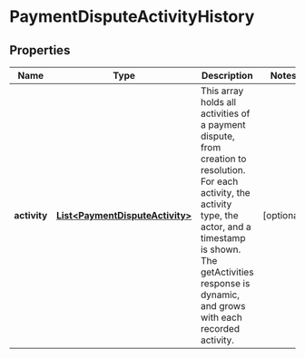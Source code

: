 # PaymentDisputeActivityHistory

## Properties
Name | Type | Description | Notes
------------ | ------------- | ------------- | -------------
**activity** | [**List&lt;PaymentDisputeActivity&gt;**](PaymentDisputeActivity.md) | This array holds all activities of a payment dispute, from creation to resolution. For each activity, the activity type, the actor, and a timestamp is shown. The getActivities response is dynamic, and grows with each recorded activity. |  [optional]
